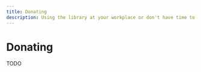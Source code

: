 ```yaml
---
title: Donating
description: Using the library at your workplace or don't have time to contribute? Donating is a simple way of ensuring the continued support and upkeep of the library.
---
```


# Donating

TODO
